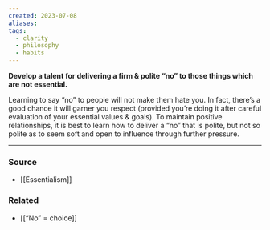 ```yaml
---
created: 2023-07-08
aliases: 
tags:
  - clarity
  - philosophy
  - habits
---
```

**Develop a talent for delivering a firm & polite “no” to those things which are not essential.**

Learning to say “no” to people will not make them hate you. In fact, there’s a good chance it will garner you respect (provided you’re doing it after careful evaluation of your essential values & goals). To maintain positive relationships, it is best to learn how to deliver a “no” that is polite, but not so polite as to seem soft and open to influence through further pressure.

****
### Source
- [[Essentialism]]

### Related
- [[“No” = choice]]